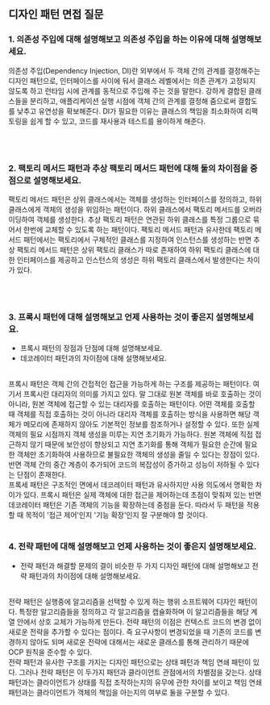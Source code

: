 ## 디자인 패턴 면접 질문

### 1. 의존성 주입에 대해 설명해보고 의존성 주입을 하는 이유에 대해 설명해보세요.
의존성 주입(Dependency Injection, DI)란 외부에서 두 객체 간의 관계를 결정해주는 디자인 패턴으로, 인터페이스를 사이에 둬서 클래스 레벨에서는 의존 관계가 고정되지 않도록 하고 런타임 시에 관계를 동적으로 주입해 주는 것을 말한다. 강하게 결합된 클래스들을 분리하고, 애플리케이션 실행 시점에 객체 간의 관계를 결정해 줌으로써 결합도를 낮추고 유연성을 확보해준다.
DI가 필요한 이유는 클래스의 책임을 최소화하여 리팩토링을 쉽게 할 수 있고, 코드를 재사용과 테스트를 용이하게 해준다.


<br/>
<br/>


### 2. 팩토리 메서드 패턴과 추상 팩토리 메서드 패턴에 대해 둘의 차이점을 중점으로 설명해보세요.
팩토리 메서드 패턴은 상위 클래스에서는 객체를 생성하는 인터페이스를 정의하고, 하위 클래스에게 객체의 생성을 위임하는 패턴이다. 하위 클래스에서 팩토리 메서드를 오버라이딩하여 객체를 생성한다.
추상 팩토리 패턴은 연관된 하위 클래스를 특정 그룹으로 묶어서 한번에 교체할 수 있도록 하는 패턴이다. 팩토리 메서드 패턴과 유사한데 팩토리 메서드 패턴에서는 팩토리에서 구체적인 클래스를 지정하여 인스턴스를 생성하는 반면 추상 팩토리 메서드 패턴은 상위 팩토리 클래스가 따로 존재하여 하위 팩토리 클래스에 대한 인터페이스를 제공하고 인스턴스의 생성은 하위 팩토리 클래스에서 발생한다는 차이가 있다.

<br/>
<br/>

### 3. 프록시 패턴에 대해 설명해보고 언제 사용하는 것이 좋은지 설명해보세요.
- 프록시 패턴의 장점과 단점에 대해 설명해보세요.
- 데코레이터 패턴과의 차이점에 대해 설명해보세요.
<br/>
프록시 패턴은 객체 간의 간접적인 접근을 가능하게 하는 구조를 제공하는 패턴이다. 여기서 프록시란 대리자의 의미를 가지고 있다. 말 그대로 원본 객체를 바로 호출하는 것이 아니라, 원본 객체에 접근할 수 있는 대리자를 호출하는 패턴이다. 어떤 객체를 호출할 때 객체를 직접 호출하는 것이 아니라 대리자 객체를 호출하는 방식을 사용하면 해당 객체가 메모리에 존재하지 않아도 기본적인 정보를 참조하거나 설정할 수 있다. 또한 실제 객체의 필요 시점까지 객체 생성을 미루는 지연 초기화가 가능하다.
원본 객체에 직접 접근하지 않기 때문에 보안성이 향상되고 지연 초기화를 통해 객체가 필요한 순간에 필요한 객체만 초기화하여 사용하므로 불필요한 객체의 생성을 줄일 수 있다는 장점이 있다. 반면 객체 간의 중간 계층이 추가되어 코드의 복잡성이 증가하고 성능이 저하될 수 있다는 단점이 존재한다.<br/>
프록세 패턴은 구조적인 면에서 데코레이터 패턴과 유사하지만 사용 의도에서 명확한 차이가 있다. 프록시 패턴은 실제 객체에 대한 접근을 제어하는데 초점이 맞춰져 있는 반면 데코레이터 패턴은 기존 객체의 기능을 확장하는데 중점을 둔다. 따라서 두 패턴을 적용할 때 목적이 '접근 제어'인지 '기능 확장'인지 잘 구분해야 할 것이다.

<br/>
<br/>

### 4. 전략 패턴에 대해 설명해보고 언제 사용하는 것이 좋은지 설명해보세요.
- 전략 패턴과 해결할 문제의 결이 비슷한 두 가지 디자인 패턴에 대해 설명해보고 전략 패턴과의 차이점에 대해 설명해보세요.
<br/>
전략 패턴은 실행중에 알고리즘을 선택할 수 있게 하는 행위 소프트웨어 디자인 패턴이다. 특정한 알고리즘들을 정의하고 각 알고리즘을 캡슐화하며 이 알고리즘들을 해당 계열 안에서 상호 교체가 가능하게 만든다. 전략 패턴의 이점은 컨텍스트 코드의 변경 없이 새로운 전략을 추가할 수 있다는 점이다. 즉 요구사항이 변경되었을 때 기존의 코드를 변경하지 않아도 되며 새로운 전략에 대해서는 새로운 클래스를 통해 관리하기 때문에 OCP 원칙을 준수할 수 있다.<br/>
전략 패턴과 유사한 구조를 가지는 디자인 패턴으로는 상태 패턴과 책임 연쇄 패턴이 있다. 그러나 전략 패턴은 이 두가지 패턴과 클라이언트 관점에서의 차별점을 갖는다. 상태 패턴과는 클라이언트가 상태를 직접 조작하는지의 유무에 관한 차이를 보이고 책임 연쇄 패턴과는 클라이언트가 객체의 책임을 아는지의 여부로 둘을 구분할 수 있다.
